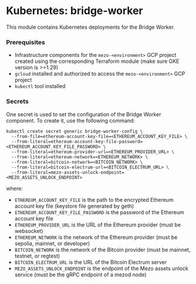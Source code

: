 # Kubernetes: bridge-worker

This module contains Kubernetes deployments for the Bridge Worker.

### Prerequisites

- Infrastructure components for the `mezo-<environment>` GCP project created using the
  corresponding Terraform module (make sure GKE version is >=1.29)
- `gcloud` installed and authorized to access the `mezo-<environment>` GCP project
- `kubectl` tool installed

### Secrets

One secret is used to set the configuration of the Bridge Worker component. To
create it, use the following command:
```Shell
kubectl create secret generic bridge-worker-config \
  --from-file=ethereum-account-key-file=<ETHEREUM_ACCOUNT_KEY_FILE> \
  --from-literal=ethereum-account-key-file-password=<ETHEREUM_ACCOUNT_KEY_FILE_PASSWORD> \
  --from-literal=ethereum-provider-url=<ETHEREUM_PROVIDER_URL> \
  --from-literal=ethereum-network=<ETHEREUM_NETWORK> \
  --from-literal=bitcoin-network=<BITCOIN_NETWORK> \
  --from-literal=bitcoin-electrum-url=<BITCOIN_ELECTRUM_URL> \
  --from-literal=mezo-assets-unlock-endpoint=<MEZO_ASSETS_UNLOCK_ENDPOINT>
```
where:
- `ETHEREUM_ACCOUNT_KEY_FILE` is the path to the encrypted Ethereum account key file (keystore file generated by geth)
- `ETHEREUM_ACCOUNT_KEY_FILE_PASSWORD` is the password of the Ethereum account key file
- `ETHEREUM_PROVIDER_URL` is the URL of the Ethereum provider (must be websocket)
- `ETHEREUM_NETWORK` is the network of the Ethereum provider (must be sepolia, mainnet, or developer)
- `BITCOIN_NETWORK` is the network of the Bitcoin provider (must be mainnet, testnet, or regtest)
- `BITCOIN_ELECTRUM_URL` is the URL of the Bitcoin Electrum server
- `MEZO_ASSETS_UNLOCK_ENDPOINT` is the endpoint of the Mezo assets unlock service (must be the gRPC endpoint of a mezod node)